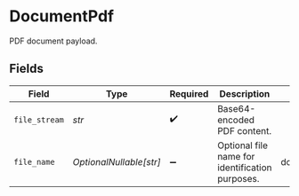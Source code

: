 # DocumentPdf

PDF document payload.


## Fields

| Field                                           | Type                                            | Required                                        | Description                                     | Example                                         |
| ----------------------------------------------- | ----------------------------------------------- | ----------------------------------------------- | ----------------------------------------------- | ----------------------------------------------- |
| `file_stream`                                   | *str*                                           | :heavy_check_mark:                              | Base64-encoded PDF content.                     | <file content in base64 format>                 |
| `file_name`                                     | *OptionalNullable[str]*                         | :heavy_minus_sign:                              | Optional file name for identification purposes. | document1.pdf                                   |